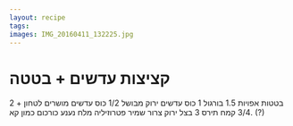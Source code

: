 ```yaml
---
layout: recipe
tags: 
images: IMG_20160411_132225.jpg
---
```


# קציצות עדשים + בטטה


2 בטטות אפויות
1.5 בורגול
1 כוס עדשים ירוק מבושל
1/2 כוס עדשים מושרים
לטחון + 3/4 קמח תירס
3 בצל ירוק צרור שמיר פטרוזיליה
מלח נענע כורכום כמון קא. (?)

